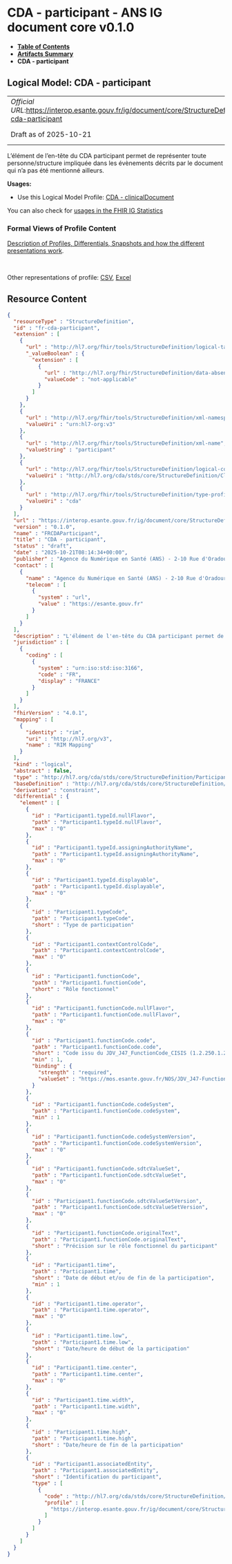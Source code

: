 # CDA - participant - ANS IG document core v0.1.0

* [**Table of Contents**](toc.md)
* [**Artifacts Summary**](artifacts.md)
* **CDA - participant**

## Logical Model: CDA - participant 

| | |
| :--- | :--- |
| *Official URL*:https://interop.esante.gouv.fr/ig/document/core/StructureDefinition/fr-cda-participant | *Version*:0.1.0 |
| Draft as of 2025-10-21 | *Computable Name*:FRCDAParticipant |

 
L’élément de l’en-tête du CDA participant permet de représenter toute personne/structure impliquée dans les évènements décrits par le document qui n’a pas été mentionné ailleurs. 

**Usages:**

* Use this Logical Model Profile: [CDA - clinicalDocument](StructureDefinition-fr-cda-clinical-document.md)

You can also check for [usages in the FHIR IG Statistics](https://packages2.fhir.org/xig/ans.document.fr.core|current/StructureDefinition/fr-cda-participant)

### Formal Views of Profile Content

 [Description of Profiles, Differentials, Snapshots and how the different presentations work](http://build.fhir.org/ig/FHIR/ig-guidance/readingIgs.html#structure-definitions). 

 

Other representations of profile: [CSV](StructureDefinition-fr-cda-participant.csv), [Excel](StructureDefinition-fr-cda-participant.xlsx) 



## Resource Content

```json
{
  "resourceType" : "StructureDefinition",
  "id" : "fr-cda-participant",
  "extension" : [
    {
      "url" : "http://hl7.org/fhir/tools/StructureDefinition/logical-target",
      "_valueBoolean" : {
        "extension" : [
          {
            "url" : "http://hl7.org/fhir/StructureDefinition/data-absent-reason",
            "valueCode" : "not-applicable"
          }
        ]
      }
    },
    {
      "url" : "http://hl7.org/fhir/tools/StructureDefinition/xml-namespace",
      "valueUri" : "urn:hl7-org:v3"
    },
    {
      "url" : "http://hl7.org/fhir/tools/StructureDefinition/xml-name",
      "valueString" : "participant"
    },
    {
      "url" : "http://hl7.org/fhir/tools/StructureDefinition/logical-container",
      "valueUri" : "http://hl7.org/cda/stds/core/StructureDefinition/ClinicalDocument"
    },
    {
      "url" : "http://hl7.org/fhir/tools/StructureDefinition/type-profile-style",
      "valueUri" : "cda"
    }
  ],
  "url" : "https://interop.esante.gouv.fr/ig/document/core/StructureDefinition/fr-cda-participant",
  "version" : "0.1.0",
  "name" : "FRCDAParticipant",
  "title" : "CDA - participant",
  "status" : "draft",
  "date" : "2025-10-21T08:14:34+00:00",
  "publisher" : "Agence du Numérique en Santé (ANS) - 2-10 Rue d'Oradour-sur-Glane, 75015 Paris",
  "contact" : [
    {
      "name" : "Agence du Numérique en Santé (ANS) - 2-10 Rue d'Oradour-sur-Glane, 75015 Paris",
      "telecom" : [
        {
          "system" : "url",
          "value" : "https://esante.gouv.fr"
        }
      ]
    }
  ],
  "description" : "L'élément de l'en-tête du CDA participant permet de représenter toute personne/structure impliquée dans les évènements décrits par le document qui n’a pas été mentionné ailleurs.",
  "jurisdiction" : [
    {
      "coding" : [
        {
          "system" : "urn:iso:std:iso:3166",
          "code" : "FR",
          "display" : "FRANCE"
        }
      ]
    }
  ],
  "fhirVersion" : "4.0.1",
  "mapping" : [
    {
      "identity" : "rim",
      "uri" : "http://hl7.org/v3",
      "name" : "RIM Mapping"
    }
  ],
  "kind" : "logical",
  "abstract" : false,
  "type" : "http://hl7.org/cda/stds/core/StructureDefinition/Participant1",
  "baseDefinition" : "http://hl7.org/cda/stds/core/StructureDefinition/Participant1",
  "derivation" : "constraint",
  "differential" : {
    "element" : [
      {
        "id" : "Participant1.typeId.nullFlavor",
        "path" : "Participant1.typeId.nullFlavor",
        "max" : "0"
      },
      {
        "id" : "Participant1.typeId.assigningAuthorityName",
        "path" : "Participant1.typeId.assigningAuthorityName",
        "max" : "0"
      },
      {
        "id" : "Participant1.typeId.displayable",
        "path" : "Participant1.typeId.displayable",
        "max" : "0"
      },
      {
        "id" : "Participant1.typeCode",
        "path" : "Participant1.typeCode",
        "short" : "Type de participation"
      },
      {
        "id" : "Participant1.contextControlCode",
        "path" : "Participant1.contextControlCode",
        "max" : "0"
      },
      {
        "id" : "Participant1.functionCode",
        "path" : "Participant1.functionCode",
        "short" : "Rôle fonctionnel"
      },
      {
        "id" : "Participant1.functionCode.nullFlavor",
        "path" : "Participant1.functionCode.nullFlavor",
        "max" : "0"
      },
      {
        "id" : "Participant1.functionCode.code",
        "path" : "Participant1.functionCode.code",
        "short" : "Code issu du JDV_J47_FunctionCode_CISIS (1.2.250.1.213.1.1.5.124)",
        "min" : 1,
        "binding" : {
          "strength" : "required",
          "valueSet" : "https://mos.esante.gouv.fr/NOS/JDV_J47-FunctionCode-CISIS/FHIR/JDV-J47-FunctionCode-CISIS"
        }
      },
      {
        "id" : "Participant1.functionCode.codeSystem",
        "path" : "Participant1.functionCode.codeSystem",
        "min" : 1
      },
      {
        "id" : "Participant1.functionCode.codeSystemVersion",
        "path" : "Participant1.functionCode.codeSystemVersion",
        "max" : "0"
      },
      {
        "id" : "Participant1.functionCode.sdtcValueSet",
        "path" : "Participant1.functionCode.sdtcValueSet",
        "max" : "0"
      },
      {
        "id" : "Participant1.functionCode.sdtcValueSetVersion",
        "path" : "Participant1.functionCode.sdtcValueSetVersion",
        "max" : "0"
      },
      {
        "id" : "Participant1.functionCode.originalText",
        "path" : "Participant1.functionCode.originalText",
        "short" : "Précision sur le rôle fonctionnel du participant"
      },
      {
        "id" : "Participant1.time",
        "path" : "Participant1.time",
        "short" : "Date de début et/ou de fin de la participation",
        "min" : 1
      },
      {
        "id" : "Participant1.time.operator",
        "path" : "Participant1.time.operator",
        "max" : "0"
      },
      {
        "id" : "Participant1.time.low",
        "path" : "Participant1.time.low",
        "short" : "Date/heure de début de la participation"
      },
      {
        "id" : "Participant1.time.center",
        "path" : "Participant1.time.center",
        "max" : "0"
      },
      {
        "id" : "Participant1.time.width",
        "path" : "Participant1.time.width",
        "max" : "0"
      },
      {
        "id" : "Participant1.time.high",
        "path" : "Participant1.time.high",
        "short" : "Date/heure de fin de la participation"
      },
      {
        "id" : "Participant1.associatedEntity",
        "path" : "Participant1.associatedEntity",
        "short" : "Identification du participant",
        "type" : [
          {
            "code" : "http://hl7.org/cda/stds/core/StructureDefinition/AssociatedEntity",
            "profile" : [
              "https://interop.esante.gouv.fr/ig/document/core/StructureDefinition/fr-cda-associated-entity"
            ]
          }
        ]
      }
    ]
  }
}

```
